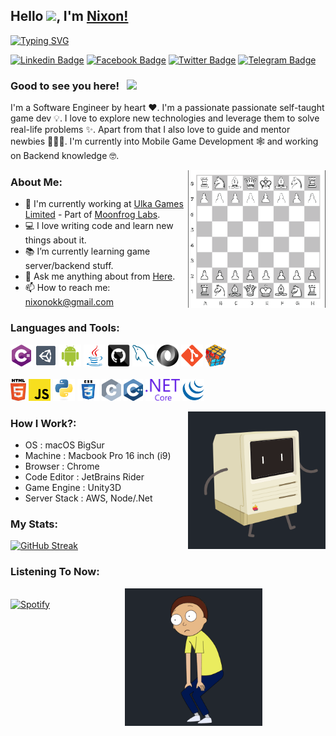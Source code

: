 ## Hello <img src="https://media.giphy.com/media/hvRJCLFzcasrR4ia7z/giphy.gif" width="25px">, I'm [Nixon!](https://github.com/nixonok/)

[![Typing SVG](https://readme-typing-svg.herokuapp.com?size=24&vCenter=true&height=30&lines=Software+Engineer;Game+Developer;Certified+Scrum+Master;Book+Worm;Proud+Bangladeshi)](https://git.io/typing-svg)

[![Linkedin Badge](https://img.shields.io/badge/-LinkedIn-0e76a8?style=flat-square&logo=Linkedin&logoColor=white)](https://www.linkedin.com/in/nixonok)
[![Facebook Badge](https://img.shields.io/badge/Facebook-1877F2?style=flat-square&logo=facebook&logoColor=white)](https://www.facebook.com/NixonOk/)
[![Twitter Badge](https://img.shields.io/badge/-Twitter-00acee?style=flat-square&logo=Twitter&logoColor=white)](https://twitter.com/_nixonok)
[![Telegram Badge](https://img.shields.io/badge/-Telegram-0088cc?style=flat-square&logo=Telegram&logoColor=white)](https://t.me/nixonok1)

### Good to see you here! &nbsp; ![](https://visitor-badge.glitch.me/badge?page_id=nixonok.nixonok&style=flat-square&color=0088cc)

I'm a Software Engineer by heart ❤️. I'm a passionate passionate self-taught game dev 💡. I love to explore new technologies and leverage them to solve real-life problems ✨. Apart from that I also love to guide and mentor newbies 👨🏻‍💻. I'm currently into Mobile Game Development 🕸️ and working on Backend knowledge 🤓.

<img align="right" height="220" width="220" alt="" src="https://raw.githubusercontent.com/nixonok/nixonok/master/anims/chess.gif" />

### About Me:

- 🔬 I'm currently working at [Ulka Games Limited](https://ulka.games) - Part of [Moonfrog Labs](https://moonfroglabs.com).
- 💻 I love writing code and learn new things about it.
- 📚 I’m currently learning game server/backend stuff.
- 💬 Ask me anything about from [Here](https://github.com/nixonok/nixonok/issues).
- 📫 How to reach me: <a href="mailto: nixonokk@gmail.com">nixonokk@gmail.com</a>



### Languages and Tools:

<code><img title="C#" height="35" src="https://github.com/nixonok/nixonok/blob/master/images/cSharp.svg"></code>
<code><img title="Unity" height="35" src="https://github.com/nixonok/nixonok/blob/master/images/unity3d.svg"></code>
<code><img title="Android" height="35" src="https://github.com/nixonok/nixonok/blob/master/images/android.svg"></code>
<code><img title="Java" height="35" src="https://github.com/nixonok/nixonok/blob/master/images/java-original.svg"></code>
<code><img title="GitHub" height="35" src="https://github.com/nixonok/nixonok/blob/master/images/github.svg"></code>
<code><img title="MySQL" height="35" src="https://github.com/nixonok/nixonok/blob/master/images/mysql.svg"></code>
<code><img title="JSON" height="35" src="https://github.com/nixonok/nixonok/blob/master/images/json.svg"></code>
<code><img title="Git" height="35" src="https://github.com/nixonok/nixonok/blob/master/images/git-original.svg"></code>
<code><img title="Problem Solving" height="35" src="https://github.com/nixonok/nixonok/blob/master/images/problemSolving.png"></code>
</br></br>
<code><img title="HTML5" height="35" src="https://github.com/nixonok/nixonok/blob/master/images/html5.svg"></code>
<code><img title="JavaScript" height="35" src="https://github.com/nixonok/nixonok/blob/master/images/javascript.svg"></code>
<code><img title="Python" height="35" src="https://github.com/nixonok/nixonok/blob/master/images/python-original.svg"></code>
<code><img title="CSS" height="35" src="https://github.com/nixonok/nixonok/blob/master/images/css.svg"></code>
<code><img title="C" height="35" src="https://github.com/nixonok/nixonok/blob/master/images/c.svg"></code>
<code><img title="C++" height="35" src="https://github.com/nixonok/nixonok/blob/master/images/cpp.svg"></code>
<code><img title=".NetCore" height="35" src="https://github.com/nixonok/nixonok/blob/master/images/dotnetcore.svg"></code>
<code><img title="JQuery" height="35" src="https://github.com/nixonok/nixonok/blob/master/images/jquery-original.svg"></code>



<img align="right" height="220" width="220" alt="" src="https://raw.githubusercontent.com/nixonok/nixonok/master/anims/mac.gif" />

### How I Work?:

- OS : macOS BigSur
- Machine : Macbook Pro 16 inch (i9)
- Browser : Chrome
- Code Editor : JetBrains Rider
- Game Engine : Unity3D
- Server Stack : AWS, Node/.Net

 
### My Stats:

[![GitHub Streak](http://github-readme-streak-stats.herokuapp.com?user=nixonok&theme=tokyonight)](https://git.io/streak-stats)


### Listening To Now:

<img align="right" style="margin-right: 20%;" height="220" width="220" alt="" src="https://raw.githubusercontent.com/nixonok/nixonok/master/anims/morty.gif" />

&nbsp; <br> [![Spotify](https://novatorem.vercel.app/api/spotify)](https://open.spotify.com/user/31g7fqbykkpbylfgoewkj4zabs7a)
